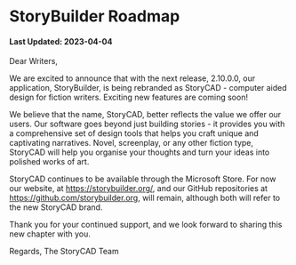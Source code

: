 # StoryBuilder Roadmap

#### Last Updated: 2023-04-04
Dear Writers,

We are excited to announce that with the next release, 2.10.0.0, our application, StoryBuilder, is being rebranded as StoryCAD - computer aided design for fiction writers. Exciting new features are coming soon!

We believe that the name, StoryCAD, better reflects the value we offer our users. Our software goes beyond just building stories - it provides you with a comprehensive set of design tools that helps you craft unique and captivating narratives. Novel, screenplay, or any other fiction type, StoryCAD will help you organise your thoughts and turn your ideas into polished works of art.

StoryCAD continues to be available through the Microsoft Store. For now our website, at https://storybuilder.org/, and our GitHub repositories at https://github.com/storybuilder.org, will remain, although both will refer to the new StoryCAD brand.

Thank you for your continued support, and we look forward to sharing this new chapter with you.

Regards, The StoryCAD Team